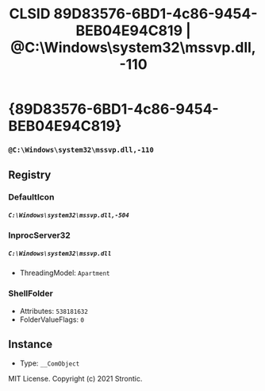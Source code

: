 ﻿---
title: "CLSID 89D83576-6BD1-4c86-9454-BEB04E94C819 | @C:\\Windows\\system32\\mssvp.dll,-110"
excerpt: What is COM-Object CLSID 89D83576-6BD1-4c86-9454-BEB04E94C819?
---

# {89D83576-6BD1-4c86-9454-BEB04E94C819}

### `@C:\Windows\system32\mssvp.dll,-110`

## Registry


### DefaultIcon

##### `C:\Windows\system32\mssvp.dll,-504`

### InprocServer32

##### `C:\Windows\system32\mssvp.dll`
* ThreadingModel: `Apartment`

### ShellFolder

* Attributes: `538181632`
* FolderValueFlags: `0`

## Instance

* Type: `__ComObject`

MIT License. Copyright (c) 2021 Strontic.


